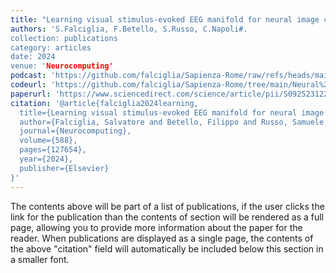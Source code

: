 ```yaml
---
title: "Learning visual stimulus-evoked EEG manifold for neural image classification."
authors: 'S.Falciglia, F.Betello, S.Russo, C.Napoli#.
collection: publications
category: articles
date: 2024
venue: 'Neurocomputing'
podcast: 'https://github.com/falciglia/Sapienza-Rome/raw/refs/heads/main/Neural%20Visual%20Decoding%20with%20EEG/podcast_RieManiSpectraNet.wav'
codeurl: 'https://github.com/falciglia/Sapienza-Rome/tree/main/Neural%20Visual%20Decoding%20with%20EEG'
paperurl: 'https://www.sciencedirect.com/science/article/pii/S0925231224004259'
citation: '@article{falciglia2024learning,
  title={Learning visual stimulus-evoked EEG manifold for neural image classification},
  author={Falciglia, Salvatore and Betello, Filippo and Russo, Samuele and Napoli, Christian},
  journal={Neurocomputing},
  volume={588},
  pages={127654},
  year={2024},
  publisher={Elsevier}
}'
---
```


The contents above will be part of a list of publications, if the user clicks the link for the publication than the contents of section will be rendered as a full page, allowing you to provide more information about the paper for the reader. When publications are displayed as a single page, the contents of the above "citation" field will automatically be included below this section in a smaller font.
